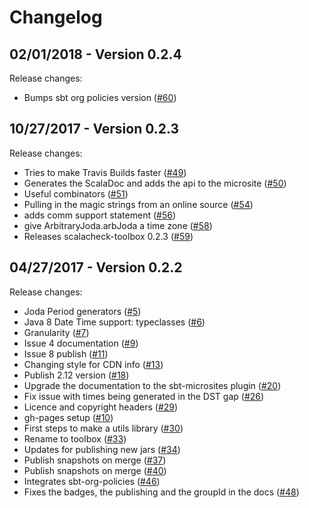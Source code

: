 # Changelog

## 02/01/2018 - Version 0.2.4

Release changes:

* Bumps sbt org policies version ([#60](https://github.com/47deg/scalacheck-toolbox/pull/60))


## 10/27/2017 - Version 0.2.3

Release changes:

* Tries to make Travis Builds faster ([#49](https://github.com/47deg/scalacheck-toolbox/pull/49))
* Generates the ScalaDoc and adds the api to the microsite ([#50](https://github.com/47deg/scalacheck-toolbox/pull/50))
* Useful combinators ([#51](https://github.com/47deg/scalacheck-toolbox/pull/51))
* Pulling in the magic strings from an online source ([#54](https://github.com/47deg/scalacheck-toolbox/pull/54))
* adds comm support statement ([#56](https://github.com/47deg/scalacheck-toolbox/pull/56))
* give ArbitraryJoda.arbJoda a time zone ([#58](https://github.com/47deg/scalacheck-toolbox/pull/58))
* Releases scalacheck-toolbox 0.2.3 ([#59](https://github.com/47deg/scalacheck-toolbox/pull/59))


## 04/27/2017 - Version 0.2.2

Release changes:

* Joda Period generators ([#5](https://github.com/47deg/scalacheck-toolbox/pull/5))
* Java 8 Date Time support: typeclasses ([#6](https://github.com/47deg/scalacheck-toolbox/pull/6))
* Granularity ([#7](https://github.com/47deg/scalacheck-toolbox/pull/7))
* Issue 4 documentation ([#9](https://github.com/47deg/scalacheck-toolbox/pull/9))
* Issue 8 publish ([#11](https://github.com/47deg/scalacheck-toolbox/pull/11))
* Changing style for CDN info ([#13](https://github.com/47deg/scalacheck-toolbox/pull/13))
* Publish 2.12 version ([#18](https://github.com/47deg/scalacheck-toolbox/pull/18))
* Upgrade the documentation to the sbt-microsites plugin ([#20](https://github.com/47deg/scalacheck-toolbox/pull/20))
* Fix issue with times being generated in the DST gap ([#26](https://github.com/47deg/scalacheck-toolbox/pull/26))
* Licence and copyright headers ([#29](https://github.com/47deg/scalacheck-toolbox/pull/29))
* gh-pages setup ([#10](https://github.com/47deg/scalacheck-toolbox/pull/10))
* First steps to make a utils library ([#30](https://github.com/47deg/scalacheck-toolbox/pull/30))
* Rename to toolbox ([#33](https://github.com/47deg/scalacheck-toolbox/pull/33))
* Updates for publishing new jars ([#34](https://github.com/47deg/scalacheck-toolbox/pull/34))
* Publish snapshots on merge ([#37](https://github.com/47deg/scalacheck-toolbox/pull/37))
* Publish snapshots on merge ([#40](https://github.com/47deg/scalacheck-toolbox/pull/40))
* Integrates sbt-org-policies ([#46](https://github.com/47deg/scalacheck-toolbox/pull/46))
* Fixes the badges, the publishing and the groupId in the docs ([#48](https://github.com/47deg/scalacheck-toolbox/pull/48))